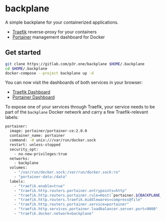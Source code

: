 # backplane

A simple backplane for your containerized applications.

- [Traefik](https://doc.traefik.io/traefik/getting-started/quick-start/) reverse-proxy for your containers
- [Portainer](https://www.portainer.io/) management dashboard for Docker

## Get started

```bash
git clone https://gitlab.com/p3r.one/backplane $HOME/.backplane
cd $HOME/.backplane
docker-compose --project backplane up -d
```

You can now visit the dashboards of both services in your browser:

- [Traefik Dashboard](http://traefik.here.ns0.co)
- [Portainer Dashboard](http://portainer.here.ns0.co)

To expose one of your services through Traefik, your service needs to be part of the `backplane` Docker network and carry a few Traefik-relevant labels:

```bash
portainer:
  image: portainer/portainer-ce:2.0.0
  container_name: portainer
  command: -H unix:///var/run/docker.sock
  restart: unless-stopped
  security_opt:
    - no-new-privileges:true
  networks:
    - backplane
  volumes:
    - "/var/run/docker.sock:/var/run/docker.sock:ro"
    - "portainer-data:/data"
  labels:
    - "traefik.enable=true"
    - "traefik.http.routers.portainer.entrypoints=http"
    - "traefik.http.routers.portainer.rule=Host(`portainer.${BACKPLANE_DOMAIN}`)"
    - "traefik.http.routers.traefik.middlewares=compress@file"
    - "traefik.http.routers.portainer.service=portainer"
    - "traefik.http.services.portainer.loadbalancer.server.port=9000"
    - "traefik.docker.network=backplane"
```